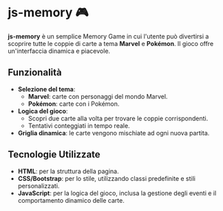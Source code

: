 # js-memory 🎮

**js-memory** è un semplice Memory Game in cui l'utente può divertirsi a scoprire tutte le coppie di carte a tema **Marvel** e **Pokémon**. Il gioco offre un'interfaccia dinamica e piacevole.

## Funzionalità

- **Selezione del tema**:
  - **Marvel**: carte con personaggi del mondo Marvel.
  - **Pokémon**: carte con i Pokémon.
- **Logica del gioco**:
  - Scopri due carte alla volta per trovare le coppie corrispondenti.
  - Tentativi conteggiati in tempo reale.
- **Griglia dinamica**: le carte vengono mischiate ad ogni nuova partita.

## Tecnologie Utilizzate

- **HTML**: per la struttura della pagina.
- **CSS/Bootstrap**: per lo stile, utilizzando classi predefinite e stili personalizzati.
- **JavaScript**: per la logica del gioco, inclusa la gestione degli eventi e il comportamento dinamico delle carte.
